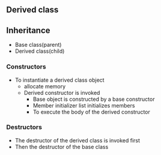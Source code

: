 ## Derived class

## Inheritance

- Base class(parent)
- Derived class(child)

### Constructors

- To instantiate a derived class object
    - allocate memory
    - Derived constructor is invoked
        - Base object is constructed by a base constructor
        - Member initializer list initializes members
        - To execute the body of the derived constructor
    
### Destructors

- The destructor of the derived class is invoked first
- Then the destructor of the base class